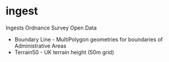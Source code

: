 # ingest
Ingests Ordnance Survey Open Data

* Boundary Line - MultiPolygon geometries for boundaries of Administrative Areas
* Terrain50 - UK terrain height (50m grid)
